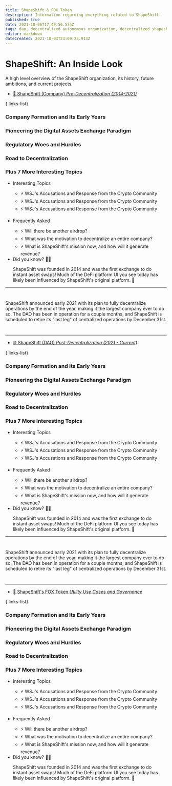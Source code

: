 ```yaml
---
title: ShapeShift & FOX Token
description: Information regarding everything related to ShapeShift.
published: true
date: 2021-10-06T17:49:56.574Z
tags: dao, decentralized autonomous organization, decentralized shapeshift, fox, overview, shapeshift, shapeshiftdao
editor: markdown
dateCreated: 2021-10-03T23:09:23.913Z
---
```


# ShapeShift: An Inside Look

A high level overview of the ShapeShift organization, its history, future ambitions, and current projects. 

- [:office: ShapeShift (Company) *Pre-Decentralization (2014-2021)*](/shapeshift/shapeshift-company)

{.links-list}


<div class="contain-the-container">
  <div class="list-container">
    <div class="list">
      <div class="num">
        <h3>Company Formation and Its Early Years</h3>
      </div>
      <div class="num">
        <h3>Pioneering the Digital Assets Exchange Paradigm</h3>
      </div>
      <div class="num">
        <h3>Regulatory Woes and Hurdles</h3>
      </div>
      <div class="num">
        <h3>Road to Decentralization</h3>
      </div>
      <div class="num">
        <h3>Plus 7 More Interesting Topics</h3>
      </div>
      <ul class="cards">
  <li class="cards__item">
    <div class="card">
      <div class="card__content">
        <div class="card__title">Interesting Topics</div>
        <p class="card__text">
        <ul class="card_sublinks">
          <li>⚡ WSJ's Accusations and Response from the Crypto Community</li>
          <li>⚡ WSJ's Accusations and Response from the Crypto Community</li>
          <li>⚡ WSJ's Accusations and Response from the Crypto Community</li>
        </ul>
        </p>
      </div>
    </div>
  </li>
  <li class="cards__item">
    <div class="card">
      <div class="card__content">
        <div class="card__title">Frequently Asked</div>
        <p class="card__text"></p>
        <ul class="card_sublinks">
          <li>⚡ Will there be another airdrop?</li>
          <li>⚡ What was the motivation to decentralize an entire company?</li>
          <li>⚡ What is ShapeShift's mission now, and how will it generate revenue?</li>
        </ul>
      </div>
    </div>
  </li>
  <li class="cards__item">
    <div class="card">
      <div class="card__content">
        <div class="card__title">Did you know? 👨‍🎓</div>
        <p class="card__text">ShapeShift was founded in 2014 and was the first exchange to do instant asset swaps! Much of the DeFi platform UI you see today has likely been influenced by ShapeShift's original platform. 🤯</p>
      </div>
    </div>
  </li>
  </ul>
    </div>
   </div>
  </div>
</div>

<hr style="margin-bottom:40px;">

ShapeShift announced early 2021 with its plan to fully decentralize operations by the end of the year, making it the largest company ever to do so. The DAO has been in operation for a couple months, and ShapeShift is scheduled to retire its "last leg" of centralized operations by December 31st.

<hr style="margin-top:40px;">


- [:globe_with_meridians: ShapeShift (DAO)  *Post-Decentralization (2021 - Current)*](/shapeshift/shapeshift-dao) 

{.links-list}

<div class="contain-the-container">
  <div class="list-container">
    <div class="list">
      <div class="num">
        <h3>Company Formation and Its Early Years</h3>
      </div>
      <div class="num">
        <h3>Pioneering the Digital Assets Exchange Paradigm</h3>
      </div>
      <div class="num">
        <h3>Regulatory Woes and Hurdles</h3>
      </div>
      <div class="num">
        <h3>Road to Decentralization</h3>
      </div>
      <div class="num">
        <h3>Plus 7 More Interesting Topics</h3>
      </div>
      <ul class="cards">
  <li class="cards__item">
    <div class="card">
      <div class="card__content">
        <div class="card__title">Interesting Topics</div>
        <p class="card__text">
        <ul class="card_sublinks">
          <li>⚡ WSJ's Accusations and Response from the Crypto Community</li>
          <li>⚡ WSJ's Accusations and Response from the Crypto Community</li>
          <li>⚡ WSJ's Accusations and Response from the Crypto Community</li>
        </ul>
        </p>
      </div>
    </div>
  </li>
  <li class="cards__item">
    <div class="card">
      <div class="card__content">
        <div class="card__title">Frequently Asked</div>
        <p class="card__text"></p>
        <ul class="card_sublinks">
          <li>⚡ Will there be another airdrop?</li>
          <li>⚡ What was the motivation to decentralize an entire company?</li>
          <li>⚡ What is ShapeShift's mission now, and how will it generate revenue?</li>
        </ul>
      </div>
    </div>
  </li>
  <li class="cards__item">
    <div class="card">
      <div class="card__content">
        <div class="card__title">Did you know? 👨‍🎓</div>
        <p class="card__text">ShapeShift was founded in 2014 and was the first exchange to do instant asset swaps! Much of the DeFi platform UI you see today has likely been influenced by ShapeShift's original platform. 🤯</p>
      </div>
    </div>
  </li>
  </ul>
    </div>
   </div>
  </div>
</div>

<hr style="margin-bottom:40px;">

ShapeShift announced early 2021 with its plan to fully decentralize operations by the end of the year, making it the largest company ever to do so. The DAO has been in operation for a couple months, and ShapeShift is scheduled to retire its "last leg" of centralized operations by December 31st.

<hr style="margin-top:40px;">

- [:fox_face: ShapeShift's FOX Token  *Utility Use Cases and Governance*](/shapeshift/fox-token)

{.links-list}


<div class="contain-the-container">
  <div class="list-container">
    <div class="list">
      <div class="num">
        <h3>Company Formation and Its Early Years</h3>
      </div>
      <div class="num">
        <h3>Pioneering the Digital Assets Exchange Paradigm</h3>
      </div>
      <div class="num">
        <h3>Regulatory Woes and Hurdles</h3>
      </div>
      <div class="num">
        <h3>Road to Decentralization</h3>
      </div>
      <div class="num">
        <h3>Plus 7 More Interesting Topics</h3>
      </div>
      <ul class="cards">
  <li class="cards__item">
    <div class="card">
      <div class="card__content">
        <div class="card__title">Interesting Topics</div>
        <p class="card__text">
        <ul class="card_sublinks">
          <li>⚡ WSJ's Accusations and Response from the Crypto Community</li>
          <li>⚡ WSJ's Accusations and Response from the Crypto Community</li>
          <li>⚡ WSJ's Accusations and Response from the Crypto Community</li>
        </ul>
        </p>
      </div>
    </div>
  </li>
  <li class="cards__item">
    <div class="card">
      <div class="card__content">
        <div class="card__title">Frequently Asked</div>
        <p class="card__text"></p>
        <ul class="card_sublinks">
          <li>⚡ Will there be another airdrop?</li>
          <li>⚡ What was the motivation to decentralize an entire company?</li>
          <li>⚡ What is ShapeShift's mission now, and how will it generate revenue?</li>
        </ul>
      </div>
    </div>
  </li>
  <li class="cards__item">
    <div class="card">
      <div class="card__content">
        <div class="card__title">Did you know? 👨‍🎓</div>
        <p class="card__text">ShapeShift was founded in 2014 and was the first exchange to do instant asset swaps! Much of the DeFi platform UI you see today has likely been influenced by ShapeShift's original platform. 🤯</p>
      </div>
    </div>
  </li>
  </ul>
    </div>
   </div>
  </div>
</div>
